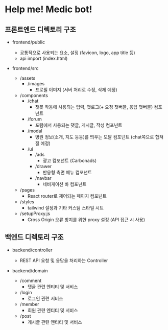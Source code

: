 # Help me! Medic bot!

## 프론트엔드 디렉토리 구조

- frontend/public
  - 공통적으로 사용되는 요소, 설정 (favicon, logo, app title 등)
  - api import (index.html)

- frontend/src
  - /assets
    - /images
      - 프로필 이미지 (서버 처리로 수정, 삭제 예정)
  - /components
    - /chat
      - 챗봇 작동에 사용되는 입력, 챗로그(+ 요청 챗버블, 응답 챗버블) 컴포넌트
    - /forum
      - 포럼에서 사용되는 댓글, 게시글, 작성 컴포넌트
    - /modal
      - 병원 정보(소개, 지도 등등)를 띄우는 모달 컴포넌트 (chat쪽으로 합쳐질 예정)
    - /ui
      - /ads
        - 광고 컴포넌트 (Carbonads)
      - /drawer
        - 반응형 측면 메뉴 컴포넌트
      - /navbar
        - 네비게이션 바 컴포넌트
  - /pages
    - React router로 제어되는 페이지 컴포넌트
  - /styles
    - tailwind 설정과 기타 커스텀 스타일 시트
  - /setupProxy.js
    - Cross Origin 오류 방지를 위한 proxy 설정 (API 접근 시 사용)

## 백엔드 디렉토리 구조

- backend/controller
  - REST API 요청 및 응답을 처리하는 Controller

- backend/domain
  - /comment
    - 댓글 관련 엔티티 및 서비스
  - /login
    - 로그인 관련 서비스
  - /member
    - 회원 관련 엔티티 및 서비스
  - /post
    - 게시글 관련 엔티티 및 서비스
